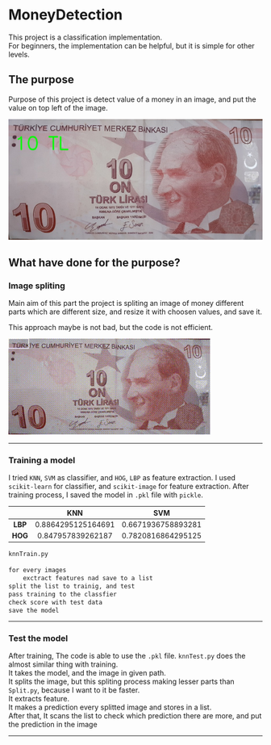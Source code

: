 # MoneyDetection

This project is a classification implementation. <br>
For beginners, the implementation can be helpful, but it is simple for other levels.

## The purpose

Purpose of this project is detect value of a money in an image, and put the value on top left of the image.

![10 TL image, and putted text that is "10 TL"](markdown_image/output.jpg "10 TL image, and putted text that is 10 TL")

## What have done for the purpose?


### Image spliting

Main aim of this part the project is spliting an image of money different parts which are different size, and resize it with choosen values, and save it.

This approach maybe is not bad, but the code is not efficient.

![Splitting process gif](markdown_image/spliting.gif "Splitting process gif")

---

### Training a model

I tried `KNN`, `SVM` as classifier, and `HOG`, `LBP` as feature extraction. 
I used `scikit-learn` for classifier, and `scikit-image` for feature extraction.
After training process, I saved the model in `.pkl` file with `pickle`.

| | **KNN** | **SVM** | 
| :---: | :---: | :---: | 
| **LBP** | 0.8864295125164691 | 0.6671936758893281 |
| **HOG** | 0.847957839262187 | 0.7820816864295125 |

````
knnTrain.py

for every images
    exctract features nad save to a list
split the list to trainig, and test
pass training to the classfier
check score with test data
save the model
````

---

### Test the model

After training, The code is able to use the `.pkl` file.
`knnTest.py` does the almost similar thing with training. <br>
It takes the model, and the image in given path. <br>
It splits the image, but this spliting process making lesser parts than `Split.py`, because I want to it be faster. <br>
It extracts feature. <br>
It makes a prediction every splitted image and stores in a list. <br>
After that, It scans the list to check which prediction there are more, and put the prediction in the image 

---
